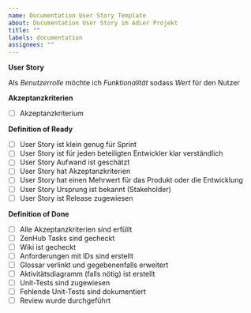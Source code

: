 ```yaml
---
name: Documentation User Story Template
about: Documentation User Story im AdLer Projekt
title: ""
labels: documentation
assignees: ""
---
```


**User Story**

Als _Benutzerrolle_ möchte ich _Funktionalität_ sodass _Wert_ für den Nutzer

**Akzeptanzkriterien**

- [ ] Akzeptanzkriterium

**Definition of Ready**

- [ ] User Story ist klein genug für Sprint
- [ ] User Story ist für jeden beteiligten Entwickler klar verständlich
- [ ] User Story Aufwand ist geschätzt
- [ ] User Story hat Akzeptanzkriterien
- [ ] User Story hat einen Mehrwert für das Produkt oder die Entwicklung
- [ ] User Story Ursprung ist bekannt (Stakeholder)
- [ ] User Story ist Release zugewiesen

**Definition of Done**

- [ ] Alle Akzeptanzkriterien sind erfüllt
- [ ] ZenHub Tasks sind gecheckt
- [ ] Wiki ist gecheckt
- [ ] Anforderungen mit IDs sind erstellt
- [ ] Glossar verlinkt und gegebenenfalls erweitert
- [ ] Aktivitätsdiagramm (falls nötig) ist erstellt
- [ ] Unit-Tests sind zugewiesen
- [ ] Fehlende Unit-Tests sind dokumentiert
- [ ] Review wurde durchgeführt
